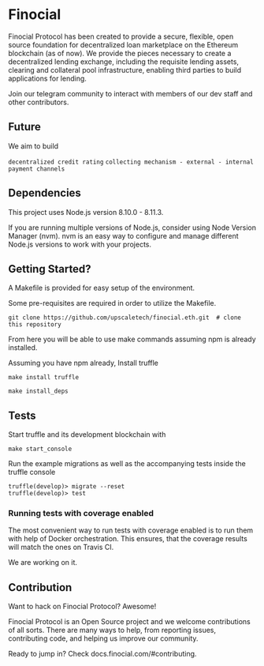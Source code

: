 # Finocial

Finocial Protocol has been created to provide a secure, flexible, open source foundation for decentralized loan marketplace on the Ethereum blockchain (as of now). We provide the pieces necessary to create a decentralized lending exchange, including the requisite lending assets, clearing and collateral pool infrastructure, enabling third parties to build applications for lending.

Join our telegram community to interact with members of our dev staff and other contributors.

## Future

We aim to build

`decentralized credit rating`
`collecting mechanism - external - internal`
`payment channels`

## Dependencies

This project uses Node.js version 8.10.0 - 8.11.3.

If you are running multiple versions of Node.js, consider using Node Version Manager (nvm). nvm is an easy way to configure and manage different Node.js versions to work with your projects.

## Getting Started?

A Makefile is provided for easy setup of the environment.

Some pre-requisites are required in order to utilize the Makefile.

`git clone https://github.com/upscaletech/finocial.eth.git  # clone this repository`

From here you will be able to use make commands assuming npm is already installed.

Assuming you have npm already, Install truffle

`make install truffle`

`make install_deps`

## Tests

Start truffle and its development blockchain with

`make start_console`

Run the example migrations as well as the accompanying tests inside the truffle console

```
truffle(develop)> migrate --reset
truffle(develop)> test

```

### Running tests with coverage enabled

The most convenient way to run tests with coverage enabled is to run them with help of Docker orchestration. This ensures, that the coverage results will match the ones on Travis CI.

We are working on it.


## Contribution

Want to hack on Finocial Protocol? Awesome!

Finocial Protocol is an Open Source project and we welcome contributions of all sorts. There are many ways to help, from reporting issues, contributing code, and helping us improve our community.

Ready to jump in? Check docs.finocial.com/#contributing.
